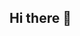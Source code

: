 ## Hi there 👋

<!--
**RonaldoHMF/ronaldohmf** is a ✨ _special_ ✨ repository because its `README.md` (this file) appears on your GitHub profile.

Here are some ideas to get you started:

- 🔭 I’m currently working on projetos e desafios da Alura
- 🌱 I’m currently learning Program and language
- 👯 I’m looking to collaborate on program
- 🤔 I’m looking for help with new language
- 📫 How to reach me: e-mail: ronaldohmf.dr@gmail.com
- ⚡ Fun fact: I´m lawer.
-->
